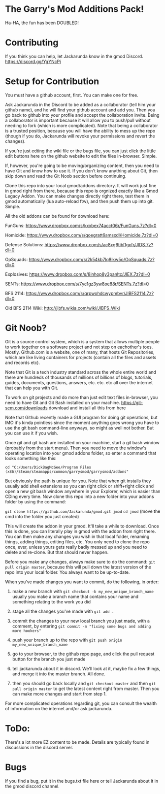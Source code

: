 # The Garry's Mod Additions Pack!

Ha-HA, the fun has been DOUBLED!

# Contributing

If you think you can help, let Jackarunda know in the gmod Discord.
https://discord.gg/YgYNcPj

# Setup for Contribution

You must have a github account, first. You can make one for free.

Ask Jackarunda in the Discord to be added as a collaborator (tell him your github name), and he will find your github account and add you. Then you go back to github into your profile and accept the collaboration invite. Being a collaborator is important because it will allow you to push/pull without needing to fork (which is more complicated). Note that being a collaborator is a trusted position, because you will have the ability to mess up the repo (though if you do, Jackarunda will revoke your permissions and revert the changes).

If you're just edting the wiki file or the bugs file, you can just click the little edit buttons here on the github website to edit the files in-browser. Simple.

If, however, you're going to be moving/organizing content, then you need to have Git and know how to use it.
If you don't know anything about Git, then skip down and read the Git Noob section before continuing.

Clone this repo into your local gmod/addons directory. It will work just fine in gmod right from there, because this repo is orgnized exactly like a Gmod Legacy Addon. You can make changes directly right there, test them in gmod automatically (lua auto-reload ftw), and then push them up into git. Simple.

All the old addons can be found for download here:

FunGuns: https://www.dropbox.com/s/kxxbex74acct06r/FunGuns.7z?dl=0

Homicide: https://www.dropbox.com/s/qoegratt6amsxdl/Homicide.7z?dl=0

Defense Solutions: https://www.dropbox.com/s/ac8xg6tibl1gxfr/JIDS.7z?dl=0

OpSquads: https://www.dropbox.com/s/2k54kb7lq8ikw5o/OpSquads.7z?dl=0

Explosives: https://www.dropbox.com/s/8inhop8y3panltc/JIEX.7z?dl=0

SENTs: https://www.dropbox.com/s/7yc1gz3yw8oe88r/SENTs.7z?dl=0

BFS 2114: https://www.dropbox.com/s/qrpwohdcwypmbvr/JIBFS2114.7z?dl=0

Old BFS 2114 Wiki: http://jibfs.wikia.com/wiki/JIBFS_Wiki 

# Git Noob?

Git is a source control system, which is a system that allows multiple people to work together on a software project and not step on eachother's toes. Mostly. Github.com is a website, one of many, that hosts Git Repositories, which are like living containers for projects (contain all the files and assets and records etc).

Note that Git is a tech industry standard across the whole entire world and there are hundreds of thousands of millions of billions of blogs, tutorials, guides, documents, questions, answers, etc. etc. etc all over the internet that can help you with Git.

To work on git projects and do more than just edit text files in-browser, you need to have Git and Git Bash installed on your machine.
https://git-scm.com/downloads download and install all this from here

Note that Github recently made a GUI program for doing git operations, but IMO it's kinda pointless since the moment anything goes wrong you have to use the git bash command-line anyways, so might as well not bother. But you can use it if you wish.

Once git and git bash are installed on your machine, start a git bash window (probably from the start menu). Then you need to move the window's operating location into your gmod addons folder, so enter a command that looks something like this:

`cd "C:/Users/DickBagMcGee/Program Files (x86)/Steam/steamapps/common/garrysmod/garrysmod/addons"`

But obviously the path is unique for you. Note that when git installs they usually add shell extensions so you can right click or shift+right click and open a new git bash window anywhere in your Explorer, which is easier than CDing every time. Now clone this repo into a new folder into your addons folder by using the command:

`git clone https://github.com/Jackarunda/gmod.git jmod`
`cd jmod` (move the cmd into the folder you just created)

This will create the addon in your gmod. It'll take a while to download. Once this is done, you can literally play in gmod with the addon from right there. You can then make any changes you wish in that local folder, renaming things, adding things, editing files, etc. You only need to clone the repo once, ever, unless yours gets really badly messed up and you need to delete and re-clone. But that should never happen.

Before you make any changes, always make sure to do the command: `git pull origin master`, because this will pull down the latest version of the repo into your local folder. You always want to be up-to-date.

When you've made changes you want to commit, do the following, in order:

1. make a new branch with 
`git checkout -b my_new_unique_branch_name`
usually you make a branch name that contains your name and something relating to the work you did

2. stage all the changes you've made with 
`git add .`

3. commit the changes to your new local branch you just made, with a comment, by entering 
`git commit -m "fixing some bugs and adding more hookers"`

4. push your branch up to the repo with 
`git push origin my_new_unique_branch_name`

5. go to your browser, to the github repo page, and click the pull request button for the branch you just made

6. tell jackarunda about it in discord. We'll look at it, maybe fix a few things, and merge it into the master branch. All done.

7. then you should go back locally and `git checkout master` and then `git pull origin master` to get the latest content right from master. Then you can make more changes and start from step 1.

For more complicated operations regarding git, you can consult the wealth of information on the internet and/or ask jackarunda.

# ToDo:

There's a lot more EZ content to be made. Details are typically found in discussions in the discord server.

# Bugs

If you find a bug, put it in the bugs.txt file here or tell Jackarunda about it in the gmod discord channel.
